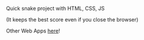 Quick snake project with HTML, CSS, JS

(It keeps the best score even if you close the browser)

Other Web Apps [here](https://github.com/stars/PaulXV/lists/web-dev)!
